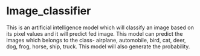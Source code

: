 # Image_classifier
This is an artificial intelligence model which will classify an image based on its pixel values and it will predict fed image. This model can predict the images which belongs to the class- airplane, automobile, bird, cat, deer, dog, frog, horse, ship, truck. This model will also generate the probability.
